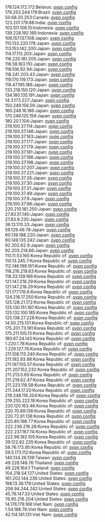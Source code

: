178.124.172.172:Belarus: [ovpn config](vpn/178_124_172_172.ovpn)  
179.253.244.179:Brazil: [ovpn config](vpn/179_253_244_179.ovpn)  
50.68.20.253:Canada: [ovpn config](vpn/50_68_20_253.ovpn)  
123.201.179.88:India: [ovpn config](vpn/123_201_179_88.ovpn)  
103.101.106.10:Indonesia: [ovpn config](vpn/103_101_106_10.ovpn)  
139.228.192.165:Indonesia: [ovpn config](vpn/139_228_192_165.ovpn)  
106.157.137.108:Japan: [ovpn config](vpn/106_157_137_108.ovpn)  
110.133.220.178:Japan: [ovpn config](vpn/110_133_220_178.ovpn)  
113.153.142.200:Japan: [ovpn config](vpn/113_153_142_200.ovpn)  
114.17.113.203:Japan: [ovpn config](vpn/114_17_113_203.ovpn)  
116.220.181.205:Japan: [ovpn config](vpn/116_220_181_205.ovpn)  
116.58.163.110:Japan: [ovpn config](vpn/116_58_163_110.ovpn)  
118.106.92.94:Japan: [ovpn config](vpn/118_106_92_94.ovpn)  
118.241.203.43:Japan: [ovpn config](vpn/118_241_203_43.ovpn)  
119.170.119.173:Japan: [ovpn config](vpn/119_170_119_173.ovpn)  
119.47.195.186:Japan: [ovpn config](vpn/119_47_195_186.ovpn)  
133.218.150.120:Japan: [ovpn config](vpn/133_218_150_120.ovpn)  
134.180.135.191:Japan: [ovpn config](vpn/134_180_135_191.ovpn)  
14.3.173.227:Japan: [ovpn config](vpn/14_3_173_227.ovpn)  
150.249.156.59:Japan: [ovpn config](vpn/150_249_156_59.ovpn)  
160.248.16.186:Japan: [ovpn config](vpn/160_248_16_186.ovpn)  
170.249.125.159:Japan: [ovpn config](vpn/170_249_125_159.ovpn)  
180.20.1.104:Japan: [ovpn config](vpn/180_20_1_104.ovpn)  
219.100.37.114:Japan: [ovpn config](vpn/219_100_37_114.ovpn)  
219.100.37.146:Japan: [ovpn config](vpn/219_100_37_146.ovpn)  
219.100.37.163:Japan: [ovpn config](vpn/219_100_37_163.ovpn)  
219.100.37.177:Japan: [ovpn config](vpn/219_100_37_177.ovpn)  
219.100.37.179:Japan: [ovpn config](vpn/219_100_37_179.ovpn)  
219.100.37.181:Japan: [ovpn config](vpn/219_100_37_181.ovpn)  
219.100.37.186:Japan: [ovpn config](vpn/219_100_37_186.ovpn)  
219.100.37.198:Japan: [ovpn config](vpn/219_100_37_198.ovpn)  
219.100.37.207:Japan: [ovpn config](vpn/219_100_37_207.ovpn)  
219.100.37.221:Japan: [ovpn config](vpn/219_100_37_221.ovpn)  
219.100.37.26:Japan: [ovpn config](vpn/219_100_37_26.ovpn)  
219.100.37.30:Japan: [ovpn config](vpn/219_100_37_30.ovpn)  
219.100.37.31:Japan: [ovpn config](vpn/219_100_37_31.ovpn)  
219.100.37.49:Japan: [ovpn config](vpn/219_100_37_49.ovpn)  
219.100.37.9:Japan: [ovpn config](vpn/219_100_37_9.ovpn)  
219.100.37.98:Japan: [ovpn config](vpn/219_100_37_98.ovpn)  
220.210.181.250:Japan: [ovpn config](vpn/220_210_181_250.ovpn)  
27.83.51.140:Japan: [ovpn config](vpn/27_83_51_140.ovpn)  
27.83.9.235:Japan: [ovpn config](vpn/27_83_9_235.ovpn)  
36.13.170.33:Japan: [ovpn config](vpn/36_13_170_33.ovpn)  
59.129.49.78:Japan: [ovpn config](vpn/59_129_49_78.ovpn)  
60.139.188.220:Japan: [ovpn config](vpn/60_139_188_220.ovpn)  
90.149.135.242:Japan: [ovpn config](vpn/90_149_135_242.ovpn)  
92.202.62.9:Japan: [ovpn config](vpn/92_202_62_9.ovpn)  
92.203.214.66:Japan: [ovpn config](vpn/92_203_214_66.ovpn)  
110.11.53.165:Korea Republic of: [ovpn config](vpn/110_11_53_165.ovpn)  
110.13.245.7:Korea Republic of: [ovpn config](vpn/110_13_245_7.ovpn)  
112.146.198.161:Korea Republic of: [ovpn config](vpn/112_146_198_161.ovpn)  
118.216.219.83:Korea Republic of: [ovpn config](vpn/118_216_219_83.ovpn)  
118.33.139.166:Korea Republic of: [ovpn config](vpn/118_33_139_166.ovpn)  
121.147.218.29:Korea Republic of: [ovpn config](vpn/121_147_218_29.ovpn)  
121.147.218.29:Korea Republic of: [ovpn config](vpn/121_147_218_29.ovpn)  
121.177.176.6:Korea Republic of: [ovpn config](vpn/121_177_176_6.ovpn)  
124.216.17.250:Korea Republic of: [ovpn config](vpn/124_216_17_250.ovpn)  
125.128.21.172:Korea Republic of: [ovpn config](vpn/125_128_21_172.ovpn)  
125.130.151.197:Korea Republic of: [ovpn config](vpn/125_130_151_197.ovpn)  
125.132.100.185:Korea Republic of: [ovpn config](vpn/125_132_100_185.ovpn)  
125.138.27.228:Korea Republic of: [ovpn config](vpn/125_138_27_228.ovpn)  
14.50.215.131:Korea Republic of: [ovpn config](vpn/14_50_215_131.ovpn)  
175.201.73.181:Korea Republic of: [ovpn config](vpn/175_201_73_181.ovpn)  
175.211.105.13:Korea Republic of: [ovpn config](vpn/175_211_105_13.ovpn)  
180.67.24.143:Korea Republic of: [ovpn config](vpn/180_67_24_143.ovpn)  
1.220.1.78:Korea Republic of: [ovpn config](vpn/1_220_1_78.ovpn)  
1.229.127.76:Korea Republic of: [ovpn config](vpn/1_229_127_76.ovpn)  
211.108.113.240:Korea Republic of: [ovpn config](vpn/211_108_113_240.ovpn)  
211.192.93.98:Korea Republic of: [ovpn config](vpn/211_192_93_98.ovpn)  
211.197.105.57:Korea Republic of: [ovpn config](vpn/211_197_105_57.ovpn)  
211.207.152.232:Korea Republic of: [ovpn config](vpn/211_207_152_232.ovpn)  
211.213.0.65:Korea Republic of: [ovpn config](vpn/211_213_0_65.ovpn)  
211.219.62.47:Korea Republic of: [ovpn config](vpn/211_219_62_47.ovpn)  
211.223.119.58:Korea Republic of: [ovpn config](vpn/211_223_119_58.ovpn)  
211.244.17.20:Korea Republic of: [ovpn config](vpn/211_244_17_20.ovpn)  
219.248.116.204:Korea Republic of: [ovpn config](vpn/219_248_116_204.ovpn)  
219.255.222.18:Korea Republic of: [ovpn config](vpn/219_255_222_18.ovpn)  
220.120.163.46:Korea Republic of: [ovpn config](vpn/220_120_163_46.ovpn)  
220.70.89.136:Korea Republic of: [ovpn config](vpn/220_70_89_136.ovpn)  
220.72.81.138:Korea Republic of: [ovpn config](vpn/220_72_81_138.ovpn)  
220.80.198.77:Korea Republic of: [ovpn config](vpn/220_80_198_77.ovpn)  
222.236.218.28:Korea Republic of: [ovpn config](vpn/222_236_218_28.ovpn)  
222.237.167.74:Korea Republic of: [ovpn config](vpn/222_237_167_74.ovpn)  
222.98.192.105:Korea Republic of: [ovpn config](vpn/222_98_192_105.ovpn)  
39.122.82.235:Korea Republic of: [ovpn config](vpn/39_122_82_235.ovpn)  
58.76.173.95:Korea Republic of: [ovpn config](vpn/58_76_173_95.ovpn)  
59.5.173.112:Korea Republic of: [ovpn config](vpn/59_5_173_112.ovpn)  
140.134.26.139:Taiwan: [ovpn config](vpn/140_134_26_139.ovpn)  
49.228.148.76:Thailand: [ovpn config](vpn/49_228_148_76.ovpn)  
49.228.164.1:Thailand: [ovpn config](vpn/49_228_164_1.ovpn)  
104.218.54.137:United States: [ovpn config](vpn/104_218_54_137.ovpn)  
161.202.144.236:United States: [ovpn config](vpn/161_202_144_236.ovpn)  
198.13.36.179:United States: [ovpn config](vpn/198_13_36_179.ovpn)  
208.94.244.242:United States: [ovpn config](vpn/208_94_244_242.ovpn)  
45.76.147.33:United States: [ovpn config](vpn/45_76_147_33.ovpn)  
76.95.216.204:United States: [ovpn config](vpn/76_95_216_204.ovpn)  
14.176.179.166:Viet Nam: [ovpn config](vpn/14_176_179_166.ovpn)  
1.54.188.76:Viet Nam: [ovpn config](vpn/1_54_188_76.ovpn)  
42.114.141.131:Viet Nam: [ovpn config](vpn/42_114_141_131.ovpn)  

